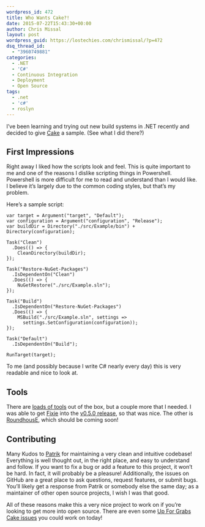 ```yaml
---
wordpress_id: 472
title: Who Wants Cake?!
date: 2015-07-22T15:43:30+00:00
author: Chris Missal
layout: post
wordpress_guid: https://lostechies.com/chrismissal/?p=472
dsq_thread_id:
  - "3960749881"
categories:
  - .NET
  - 'C#'
  - Continuous Integration
  - Deployment
  - Open Source
tags:
  - .net
  - 'c#'
  - roslyn
---
```

I&#8217;ve been learning and trying out new build systems in .NET recently and decided to give [Cake](http://cakebuild.net/) a sample. (See what I did there?)

## First Impressions

Right away I liked how the scripts look and feel. This is quite important to me and one of the reasons I dislike scripting things in Powershell. Powershell is more difficult for me to read and understand than I would like. I believe it&#8217;s largely due to the common coding styles, but that&#8217;s my problem.

Here&#8217;s a sample script:

    var target = Argument("target", "Default");
    var configuration = Argument("configuration", "Release");
    var buildDir = Directory("./src/Example/bin") + Directory(configuration);
    
    Task("Clean")
      .Does(() => {
        CleanDirectory(buildDir);
    });
    
    Task("Restore-NuGet-Packages")
      .IsDependentOn("Clean")
      .Does(() => {
        NuGetRestore("./src/Example.sln");
    });
    
    Task("Build")
      .IsDependentOn("Restore-NuGet-Packages")
      .Does(() => {
        MSBuild("./src/Example.sln", settings =>
          settings.SetConfiguration(configuration));
    });
    
    Task("Default")
      .IsDependentOn("Build");
    
    RunTarget(target);
    

To me (and possibly because I write C# nearly every day) this is very readable and nice to look at.

## Tools

There are [loads of tools](http://cakebuild.net/dsl) out of the box, but a couple more that I needed. I was able to get [Fixie](http://fixie.github.io) into the [v0.5.0 release](http://cakebuild.net/blog/2015/07/cake-v0-5-0-released), so that was nice. The other is [RoundhousE](http://projectroundhouse.org), which should be coming soon!

## Contributing

Many Kudos to [Patrik](https://github.com/patriksvensson) for maintaining a very clean and intuitive codebase! Everything is well thought out, in the right place, and easy to understand and follow. If you want to fix a bug or add a feature to this project, it won&#8217;t be hard. In fact, it will probably be a pleasure! Additionally, the issues on GitHub are a great place to ask questions, request features, or submit bugs. You&#8217;ll likely get a response from Patrik or somebody else the same day; as a maintainer of other open source projects, I wish I was that good.

All of these reasons make this a very nice project to work on if you&#8217;re looking to get more into open source. There are even some [Up For Grabs](http://up-for-grabs.net) [Cake issues](https://github.com/cake-build/cake/labels/up-for-grabs) you could work on today!